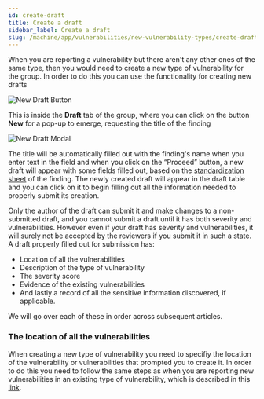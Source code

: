 ```yaml
---
id: create-draft
title: Create a draft
sidebar_label: Create a draft
slug: /machine/app/vulnerabilities/new-vulnerability-types/create-draft
---
```


When you are reporting a vulnerability
but there aren't any other ones
of the same type,
then you would need to create
a new type of vulnerability for the group.
In order to do this
you can use the functionality
for creating new drafts

![New Draft Button](/img/web/vulnerabilities/new-vulnerability-types/creating-vuln-types/draft_newbutton_highlight.png)

This is inside the **Draft** tab of the group,
where you can click
on the button **New**
for a pop-up to emerge,
requesting the title of the finding

![New Draft Modal](/img/web/vulnerabilities/new-vulnerability-types/creating-vuln-types/newdraft_modal.png)

The title will be automatically filled out
with the finding's name
when you enter text in the field
and when you click on the “Proceed” button,
a new draft will appear
with some fields filled out,
based on the
[standardization sheet](https://docs.google.com/spreadsheets/d/1L37WnF6enoC8Ws8vs9sr0G29qBLwbe-3ztbuopu1nvc/)
of the finding.
The newly created draft
will appear in the draft table
and you can click on it
to begin filling out
all the information needed
to properly submit its creation.

Only the author of the draft
can submit it
and make changes to
a non-submitted draft,
and you cannot submit a draft
until it has both severity
and vulnerabilities.
However even if your draft
has severity and vulnerabilities,
it will surely not be accepted by the reviewers
if you submit it in such a state.
A draft properly filled out for submission has:

- Location of all the vulnerabilities
- Description of the type of vulnerability
- The severity score
- Evidence of the existing vulnerabilities
- And lastly
  a record of all the sensitive information discovered,
  if applicable.

We will go over each of these in order
across subsequent articles.

### The location of all the vulnerabilities

When creating a new type of vulnerability
you need to specifiy
the location of the vulnerability or vulnerabilities
that prompted you to create it.
In order to do this
you need to follow the same steps
as when you are reporting new vulnerabilities
in an existing type of vulnerability,
which is described in this
[link](/machine/app/vulnerabilities/reporting-vulns).
